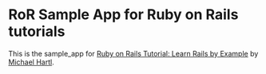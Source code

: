# RoR Sample App for Ruby on Rails tutorials

This is the sample_app for [Ruby on Rails Tutorial: Learn Rails by Example](http://railstutorial.org) by [Michael Hartl](http://michaelhartl.com).